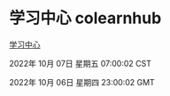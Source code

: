 # 学习中心 colearnhub
[学习中心](http://27.19.33.125:56308/colearnhub/)

2022年 10月 07日 星期五 07:00:02 CST

2022年 10月 06日 星期四 23:00:02 GMT
